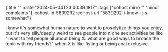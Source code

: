 {:title ""
 :date "2024-05-04T23:00:39.181Z"
 :tags ["cohost mirror" "minor complaints"]
 :cohost-id 5839292
 :cohost-url "5839292-i-know-it-s-somewhat"}

i know it's somewhat human nature to want to proselytize things you enjoy, but it's very silly/deeply weird to see people into niche sex activities be like "i want to tell people all about being X. what are good ways to broach the topic with my friends?" when X is like fisting or being anal exclusive.